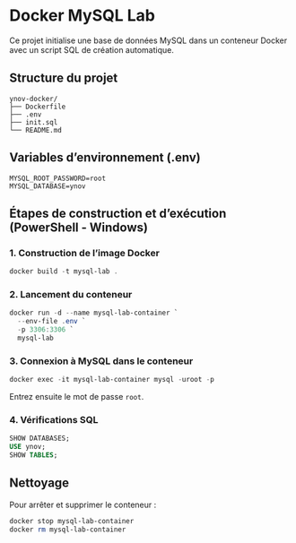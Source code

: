 # Docker MySQL Lab

Ce projet initialise une base de données MySQL dans un conteneur Docker avec un script SQL de création automatique.

## Structure du projet

```
ynov-docker/
├── Dockerfile
├── .env
├── init.sql
└── README.md
```

## Variables d’environnement (.env)

```env
MYSQL_ROOT_PASSWORD=root
MYSQL_DATABASE=ynov
```

## Étapes de construction et d’exécution (PowerShell - Windows)

### 1. Construction de l’image Docker

```powershell
docker build -t mysql-lab .
```

### 2. Lancement du conteneur

```powershell
docker run -d --name mysql-lab-container `
  --env-file .env `
  -p 3306:3306 `
  mysql-lab
```

### 3. Connexion à MySQL dans le conteneur

```powershell
docker exec -it mysql-lab-container mysql -uroot -p
```

Entrez ensuite le mot de passe `root`.

### 4. Vérifications SQL

```sql
SHOW DATABASES;
USE ynov;
SHOW TABLES;
```

## Nettoyage

Pour arrêter et supprimer le conteneur :

```powershell
docker stop mysql-lab-container
docker rm mysql-lab-container
```
